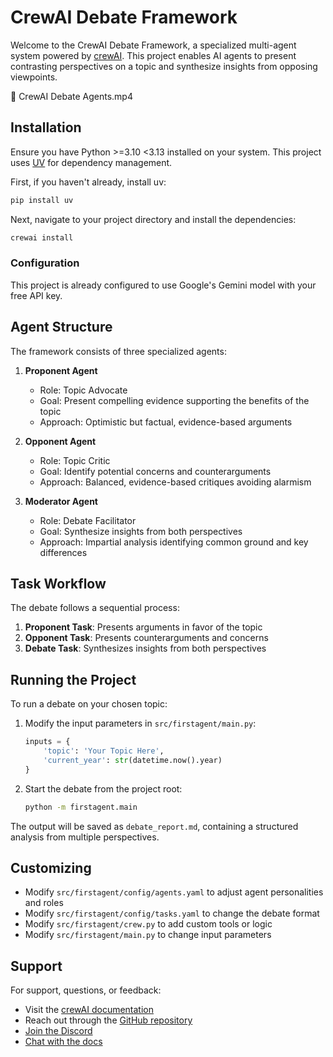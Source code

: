 # CrewAI Debate Framework

Welcome to the CrewAI Debate Framework, a specialized multi-agent system powered by [crewAI](https://crewai.com). This project enables AI agents to present contrasting perspectives on a topic and synthesize insights from opposing viewpoints.

🎥 CrewAI Debate Agents.mp4

## Installation

Ensure you have Python >=3.10 <3.13 installed on your system. This project uses [UV](https://docs.astral.sh/uv/) for dependency management.

First, if you haven't already, install uv:

```bash
pip install uv
```

Next, navigate to your project directory and install the dependencies:

```bash
crewai install
```

### Configuration

This project is already configured to use Google's Gemini model with your free API key.

## Agent Structure

The framework consists of three specialized agents:

1. **Proponent Agent**
   - Role: Topic Advocate
   - Goal: Present compelling evidence supporting the benefits of the topic
   - Approach: Optimistic but factual, evidence-based arguments

2. **Opponent Agent**
   - Role: Topic Critic
   - Goal: Identify potential concerns and counterarguments
   - Approach: Balanced, evidence-based critiques avoiding alarmism

3. **Moderator Agent**
   - Role: Debate Facilitator
   - Goal: Synthesize insights from both perspectives
   - Approach: Impartial analysis identifying common ground and key differences

## Task Workflow

The debate follows a sequential process:

1. **Proponent Task**: Presents arguments in favor of the topic
2. **Opponent Task**: Presents counterarguments and concerns
3. **Debate Task**: Synthesizes insights from both perspectives

## Running the Project

To run a debate on your chosen topic:

1. Modify the input parameters in `src/firstagent/main.py`:
   ```python
   inputs = {
       'topic': 'Your Topic Here',
       'current_year': str(datetime.now().year)
   }
   ```

2. Start the debate from the project root:
   ```bash
   python -m firstagent.main
   ```

The output will be saved as `debate_report.md`, containing a structured analysis from multiple perspectives.

## Customizing

- Modify `src/firstagent/config/agents.yaml` to adjust agent personalities and roles
- Modify `src/firstagent/config/tasks.yaml` to change the debate format
- Modify `src/firstagent/crew.py` to add custom tools or logic
- Modify `src/firstagent/main.py` to change input parameters

## Support

For support, questions, or feedback:
- Visit the [crewAI documentation](https://docs.crewai.com)
- Reach out through the [GitHub repository](https://github.com/joaomdmoura/crewai)
- [Join the Discord](https://discord.com/invite/X4JWnZnxPb)
- [Chat with the docs](https://chatg.pt/DWjSBZn)
